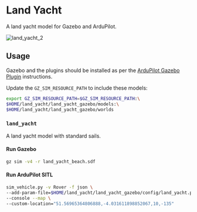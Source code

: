 # Land Yacht

A land yacht model for Gazebo and ArduPilot.

![land_yacht_2](https://user-images.githubusercontent.com/24916364/229939335-6cab605e-ed94-4908-86e6-8886863c62e5.jpg)


## Usage

Gazebo and the plugins should be installed as per the [ArduPilot Gazebo Plugin](https://github.com/ArduPilot/ardupilot_gazebo) instructions.

Update the `GZ_SIM_RESOURCE_PATH` to include these models:

```bash
export GZ_SIM_RESOURCE_PATH=$GZ_SIM_RESOURCE_PATH:\
$HOME/land_yacht/land_yacht_gazebo/models:\
$HOME/land_yacht/land_yacht_gazebo/worlds
```

### `land_yacht`

A land yacht model with standard sails.

#### Run Gazebo

```bash
gz sim -v4 -r land_yacht_beach.sdf
```

#### Run ArduPilot SITL

```bash
sim_vehicle.py -v Rover -f json \
--add-param-file=$HOME/land_yacht/land_yacht_gazebo/config/land_yacht.param \
--console --map \
--custom-location="51.56965364806888,-4.031611898852067,10,-135"
```

